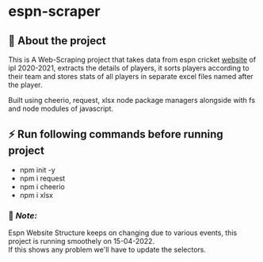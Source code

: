 # espn-scraper

## 🧐 About the project 
This is A Web-Scraping project that takes data from espn cricket [website](https://www.espncricinfo.com/series/ipl-2020-21-1210595) of ipl 2020-2021, extracts the details of players, it sorts players according to their team and stores stats of all players in separate excel files named after the player.

Built using cheerio, request, xlsx node package managers alongside with fs and node modules of javascript. 

## ⚡ Run following commands before running project
- npm init -y
- npm i request
- npm i cheerio
- npm i xlsx


### 📝 *Note:* 
Espn Website Structure keeps on changing due to various events, this project is running smoothely on 15-04-2022. 
<br>If this shows any problem we'll have to update the selectors.
